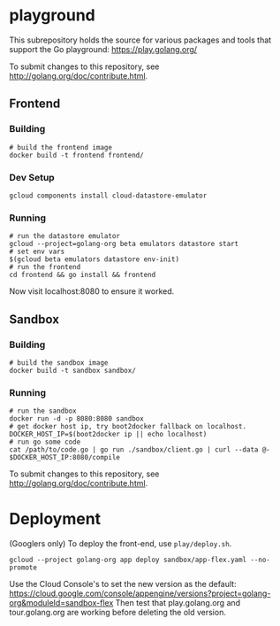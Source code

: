 # playground

This subrepository holds the source for various packages and tools that support
the Go playground: https://play.golang.org/

To submit changes to this repository, see http://golang.org/doc/contribute.html.

## Frontend

### Building

```
# build the frontend image
docker build -t frontend frontend/
```

### Dev Setup

```
gcloud components install cloud-datastore-emulator
```

### Running

```
# run the datastore emulator
gcloud --project=golang-org beta emulators datastore start
# set env vars
$(gcloud beta emulators datastore env-init)
# run the frontend
cd frontend && go install && frontend
```

Now visit localhost:8080 to ensure it worked.

## Sandbox

### Building

```
# build the sandbox image
docker build -t sandbox sandbox/
```

### Running

```
# run the sandbox
docker run -d -p 8080:8080 sandbox
# get docker host ip, try boot2docker fallback on localhost.
DOCKER_HOST_IP=$(boot2docker ip || echo localhost)
# run go some code
cat /path/to/code.go | go run ./sandbox/client.go | curl --data @- $DOCKER_HOST_IP:8080/compile
```

To submit changes to this repository, see http://golang.org/doc/contribute.html.

# Deployment

(Googlers only) To deploy the front-end, use `play/deploy.sh`.

```
gcloud --project golang-org app deploy sandbox/app-flex.yaml --no-promote
```

Use the Cloud Console's to set the new version as the default:
https://cloud.google.com/console/appengine/versions?project=golang-org&moduleId=sandbox-flex
Then test that play.golang.org and tour.golang.org are working before deleting
the old version.
